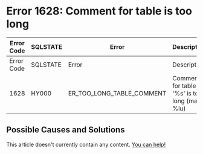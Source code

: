 
# Error 1628: Comment for table is too long


| Error Code | SQLSTATE | Error | Description |
| --- | --- | --- | --- |
| Error Code | SQLSTATE | Error | Description |
| 1628 | HY000 | ER_TOO_LONG_TABLE_COMMENT | Comment for table '%s' is too long (max = %lu) |




## Possible Causes and Solutions


This article doesn't currently contain any content. [You can help!](/kb/en/writing-and-editing-knowledge-base-articles/)

